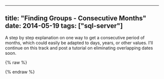 ﻿---


title:  "Finding Groups - Consecutive Months"
date: 2014-05-19
tags: ["sql-server"]
---

A step by step explanation on one way to get a consecutive period of months, which could easily be adapted to days, years, or other values. I'll continue on this track and post a tutorial on eliminating overlapping dates soon.

{% raw %}
 <script src="https://gist.github.com/sheldonhull/e613ff857b5ae3ad9167.js"></script>
{% endraw %}

